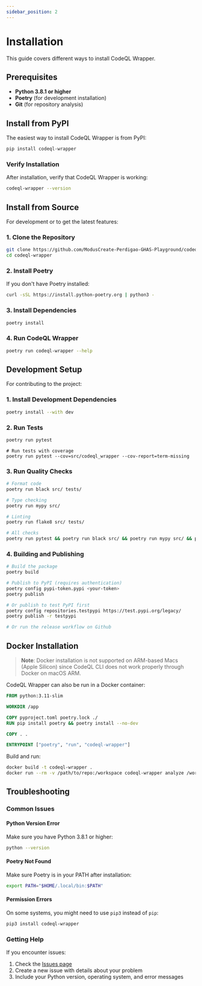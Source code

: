 ```yaml
---
sidebar_position: 2
---
```


# Installation

This guide covers different ways to install CodeQL Wrapper.

## Prerequisites

- **Python 3.8.1 or higher**
- **Poetry** (for development installation)
- **Git** (for repository analysis)

## Install from PyPI

The easiest way to install CodeQL Wrapper is from PyPI:

```bash
pip install codeql-wrapper
```

### Verify Installation

After installation, verify that CodeQL Wrapper is working:

```bash
codeql-wrapper --version
```

## Install from Source

For development or to get the latest features:

### 1. Clone the Repository

```bash
git clone https://github.com/ModusCreate-Perdigao-GHAS-Playground/codeql-wrapper.git
cd codeql-wrapper
```

### 2. Install Poetry

If you don't have Poetry installed:

```bash
curl -sSL https://install.python-poetry.org | python3 -
```

### 3. Install Dependencies

```bash
poetry install
```

### 4. Run CodeQL Wrapper

```bash
poetry run codeql-wrapper --help
```

## Development Setup

For contributing to the project:

### 1. Install Development Dependencies

```bash
poetry install --with dev
```

### 2. Run Tests

```bash
poetry run pytest
```

```
# Run tests with coverage
poetry run pytest --cov=src/codeql_wrapper --cov-report=term-missing
```

### 3. Run Quality Checks

```bash
# Format code
poetry run black src/ tests/

# Type checking
poetry run mypy src/

# Linting
poetry run flake8 src/ tests/

# All checks
poetry run pytest && poetry run black src/ && poetry run mypy src/ && poetry run flake8 src/ 
```

### 4. Building and Publishing

```bash
# Build the package
poetry build

# Publish to PyPI (requires authentication)
poetry config pypi-token.pypi <your-token>
poetry publish

# Or publish to test PyPI first
poetry config repositories.testpypi https://test.pypi.org/legacy/
poetry publish -r testpypi

# Or run the release workflow on Github
```


## Docker Installation

> **Note**: Docker installation is not supported on ARM-based Macs (Apple Silicon) since CodeQL CLI does not work properly through Docker on macOS ARM.

CodeQL Wrapper can also be run in a Docker container:

```dockerfile
FROM python:3.11-slim

WORKDIR /app

COPY pyproject.toml poetry.lock ./
RUN pip install poetry && poetry install --no-dev

COPY . .

ENTRYPOINT ["poetry", "run", "codeql-wrapper"]
```

Build and run:

```bash
docker build -t codeql-wrapper .
docker run --rm -v /path/to/repo:/workspace codeql-wrapper analyze /workspace
```

## Troubleshooting

### Common Issues

#### Python Version Error
Make sure you have Python 3.8.1 or higher:

```bash
python --version
```

#### Poetry Not Found
Make sure Poetry is in your PATH after installation:

```bash
export PATH="$HOME/.local/bin:$PATH"
```

#### Permission Errors
On some systems, you might need to use `pip3` instead of `pip`:

```bash
pip3 install codeql-wrapper
```

### Getting Help

If you encounter issues:

1. Check the [Issues page](https://github.com/ModusCreate-Perdigao-GHAS-Playground/codeql-wrapper/issues)
2. Create a new issue with details about your problem
3. Include your Python version, operating system, and error messages

